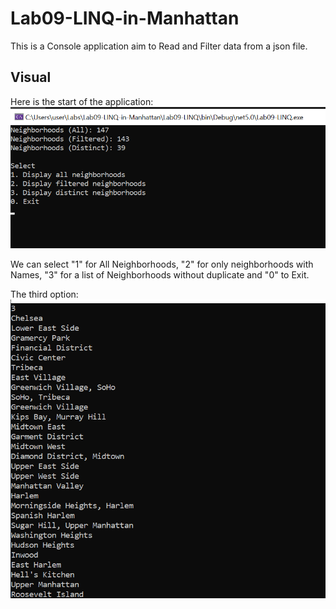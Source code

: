 # Lab09-LINQ-in-Manhattan
This is a Console application aim to Read and Filter data from a json file.

## Visual
Here is the start of the application:<br>
![Select](./images/Select.png)

We can select "1" for All Neighborhoods, "2" for only neighborhoods with Names, "3" for a list of Neighborhoods without duplicate and "0" to Exit.

The third option: <br>
![Distinct](/images/Distinct.png)